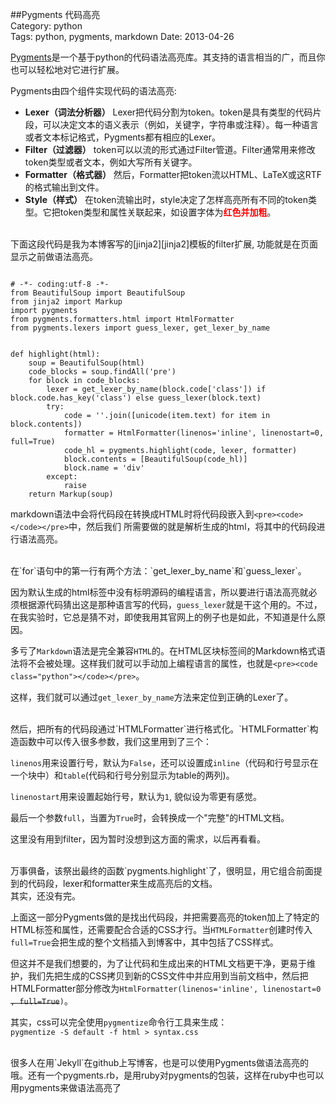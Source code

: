 ##Pygments 代码高亮  
Category: python  
Tags: python, pygments, markdown
Date: 2013-04-26



[Pygments][pygments]是一个基于python的代码语法高亮库。其支持的语言相当的广，而且你也可以轻松地对它进行扩展。

Pygments由四个组件实现代码的语法高亮:

* **Lexer（词法分析器）** Lexer把代码分割为token。token是具有类型的代码片段，可以决定文本的语义表示（例如，关键字，字符串或注释）。每一种语言或者文本标记格式，Pygments都有相应的Lexer。
* **Filter（过滤器）** token可以以流的形式通过Filter管道。Filter通常用来修改token类型或者文本，例如大写所有关键字。
* **Formatter（格式器）** 然后，Formatter把token流以HTML、LaTeX或这RTF的格式输出到文件。
* **Style（样式）** 在token流输出时，style决定了怎样高亮所有不同的token类型。它把token类型和属性关联起来，如设置字体为<span style="color:red">**红色并加粗**</span>。

<br>
下面这段代码是我为本博客写的[jinja2][jinja2]模板的filter扩展, 功能就是在页面显示之前做语法高亮。

<pre><code class="python">
# -*- coding:utf-8 -*-
from BeautifulSoup import BeautifulSoup
from jinja2 import Markup
import pygments
from pygments.formatters.html import HtmlFormatter
from pygments.lexers import guess_lexer, get_lexer_by_name


def highlight(html):
    soup = BeautifulSoup(html)
    code_blocks = soup.findAll('pre')
    for block in code_blocks:
        lexer = get_lexer_by_name(block.code['class']) if block.code.has_key('class') else guess_lexer(block.text)
        try:
            code = ''.join([unicode(item.text) for item in block.contents])
            formatter = HtmlFormatter(linenos='inline', linenostart=0, full=True)
            code_hl = pygments.highlight(code, lexer, formatter)
            block.contents = [BeautifulSoup(code_hl)]
            block.name = 'div'
        except:
            raise
    return Markup(soup)</code></pre>

markdown语法中会将代码段在转换成HTML时将代码段嵌入到`<pre><code></code></pre>`中，然后我们
所需要做的就是解析生成的html，将其中的代码段进行语法高亮。

<br>
在`for`语句中的第一行有两个方法：`get_lexer_by_name`和`guess_lexer`。

因为默认生成的html标签中没有标明源码的编程语言，所以要进行语法高亮就必须根据源代码猜出这是那种语言写的代码，`guess_lexer`就是干这个用的。不过，在我实验时，它总是猜不对，即使我用其官网上的例子也是如此，不知道是什么原因。

多亏了`Markdown`语法是完全兼容`HTML`的。在HTML区块标签间的Markdown格式语法将不会被处理。这样我们就可以手动加上编程语言的属性，也就是`<pre><code class="python"></code></pre>`。

这样，我们就可以通过`get_lexer_by_name`方法来定位到正确的Lexer了。

<br>
然后，把所有的代码段通过`HTMLFormatter`进行格式化。`HTMLFormatter`构造函数中可以传入很多参数，我们这里用到了三个：

`linenos`用来设置行号，默认为`False`，还可以设置成`inline`（代码和行号显示在一个块中）和`table`(代码和行号分别显示为table的两列)。

`linenostart`用来设置起始行号，默认为`1`, 貌似设为零更有感觉。

最后一个参数`full`，当置为`True`时，会转换成一个"完整"的HTML文档。

这里没有用到filter，因为暂时没想到这方面的需求，以后再看看。

<br>
万事俱备，该祭出最终的函数`pygments.highlight`了，很明显，用它组合前面提到的代码段，lexer和formatter来生成高亮后的文档。

<br>
其实，还没有完。

上面这一部分Pygments做的是找出代码段，并把需要高亮的token加上了特定的HTML标签和属性，还需要配合合适的CSS才行。当`HTMLFormatter`创建时传入`full=True`会把生成的整个文档插入到博客中，其中包括了CSS样式。

但这并不是我们想要的，为了让代码和生成出来的HTML文档更干净，更易于维护，我们先把生成的CSS拷贝到新的CSS文件中并应用到当前文档中，然后把HTMLFormatter部分修改为`HtmlFormatter(linenos='inline', linenostart=0 `<strike>`, full=True`</strike>`)`。

其实，css可以完全使用`pygmentize`命令行工具来生成：  
`pygmentize -S default -f html > syntax.css`

<br>
很多人在用`Jekyll`在github上写博客，也是可以使用Pygments做语法高亮的哦。还有一个pygments.rb，是用ruby对pygments的包装，这样在ruby中也可以用pygments来做语法高亮了

[jinja2]: http://jinja.pocoo.org/ 
[pygments]: http://pygments.org/
